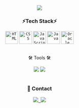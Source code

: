 <div align="center">
	<img src="https://capsule-render.vercel.app/api?type=waving&color=000000&height=200&section=header&text=Lee%20Github!&fontSize=60&fontColor=ffffff" />	
</div>


<h3 align="center"> ⚡️Tech Stack⚡️</h3>

<div align="center">
	<code><img width="40" src="https://raw.githubusercontent.com/marwin1991/profile-technology-icons/refs/heads/main/icons/html.png" alt="HTML" title="HTML"/></code>
	<code><img width="40" src="https://raw.githubusercontent.com/marwin1991/profile-technology-icons/refs/heads/main/icons/css.png" alt="CSS" title="CSS"/></code>
	<code><img width="40" src="https://raw.githubusercontent.com/marwin1991/profile-technology-icons/refs/heads/main/icons/javascript.png" alt="JavaScript" title="JavaScript"/></code>
	<code><img width="40" src="https://raw.githubusercontent.com/marwin1991/profile-technology-icons/refs/heads/main/icons/java.png" alt="Java" title="Java"/></code>
	<code><img width="40" src="https://raw.githubusercontent.com/marwin1991/profile-technology-icons/refs/heads/main/icons/oracle.png" alt="Oracle" title="Oracle"/></code>
</div>
<br>
<div align=center>
	<p>🛠 Tools 🛠</p>
</div>
<div align=center>
	<img src="https://img.shields.io/badge/Eclipse%20IDE-2C2255?style=flat&logo=EclipseIDE&logoColor=white" />
	<img src="https://img.shields.io/badge/Visual%20Studio%20Code-007ACC?style=flat&logo=VisualStudioCode&logoColor=white" />
</div>
<br>
<h3 align="center">📝 Contact </h3>
<div align="center">
<a href="https://velog.io/@uu4567879/posts">
    <img src="https://img.shields.io/badge/Velog-1EBC8F?style=for-the-badge&logo=velog&logoColor=white" />&nbsp;
</a>
<a href="https://brave-rook-385.notion.site/198588731cd88066b02efdbd025edcb6">
    <img src="https://img.shields.io/badge/Notion-000000?style=for-the-badge&logo=notion&logoColor=white" />
</a>

</div>

